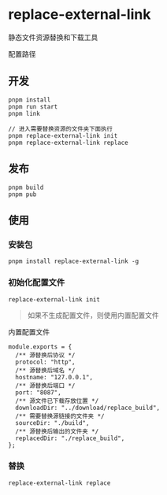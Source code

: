 # replace-external-link

静态文件资源替换和下载工具

配置路径

## 开发

```
pnpm install
pnpm run start
pnpm link

// 进入需要替换资源的文件夹下面执行
pnpm replace-external-link init
pnpm replace-external-link replace
```

## 发布

```
pnpm build
pnpm pub
```

## 使用

### 安装包

```
pnpm install replace-external-link -g
```

### 初始化配置文件

```
replace-external-link init
```

> 如果不生成配置文件，则使用内置配置文件

内置配置文件

```
module.exports = {
  /** 源替换后协议 */
  protocol: "http",
  /** 源替换后域名 */
  hostname: "127.0.0.1",
  /** 源替换后端口 */
  port: "8087",
  /** 源文件已下载存放位置 */
  downloadDir: "../download/replace_build",
  /** 需要替换源链接的文件夹 */
  sourceDir: "./build",
  /** 源替换后输出的文件夹 */
  replacedDir: "./replace_build",
};
```

### 替换

```
replace-external-link replace
```
